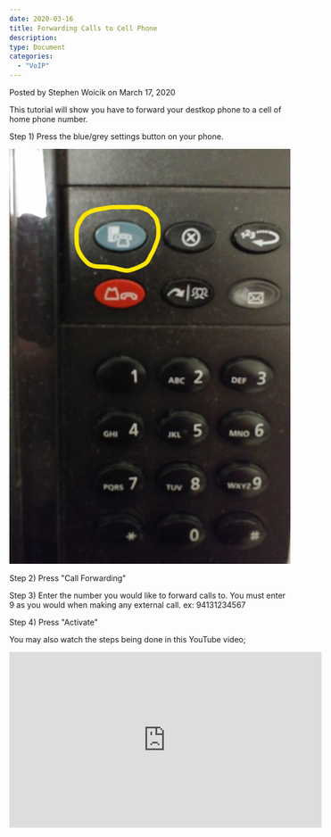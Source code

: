 ```yaml
---
date: 2020-03-16
title: Forwarding Calls to Cell Phone
description:
type: Document
categories:
  - "VoIP"
---
```

Posted by Stephen Woicik on March 17, 2020

This tutorial will show you have to forward your destkop phone to a cell of home phone number. 

Step 1) Press the blue/grey settings button on your phone.

![phone dashboard](/images/call-forwarding.jpg)

Step 2) Press "Call Forwarding"

Step 3) Enter the number you would like to forward calls to. You must enter 9 as you would when making any external call.
ex: 94131234567

Step 4) Press "Activate"

You may also watch the steps being done in this YouTube video;

<iframe width="560" height="315" src="https://www.youtube.com/embed/Tw9KqZaBlsw?start=46" frameborder="0" allow="accelerometer; autoplay; encrypted-media; gyroscope; picture-in-picture" allowfullscreen></iframe>

